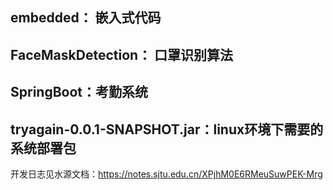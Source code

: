 ## embedded： 嵌入式代码
## FaceMaskDetection： 口罩识别算法
## SpringBoot：考勤系统
## tryagain-0.0.1-SNAPSHOT.jar：linux环境下需要的系统部署包

开发日志见水源文档：https://notes.sjtu.edu.cn/XPjhM0E6RMeuSuwPEK-Mrg
